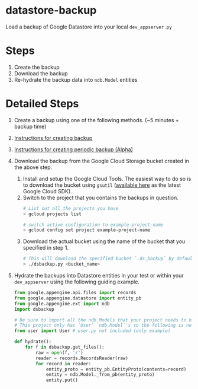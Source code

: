 # datastore-backup
Load a backup of Google Datastore into your local `dev_appserver.py`

# Steps

1. Create the backup
2. Download the backup
3. Re-hydrate the backup data into `ndb.Model` entities

# Detailed Steps
1. Create a backup using one of the following methods. (~5 minutes + backup time)
  1. [Instructions for creating backup](https://cloud.google.com/appengine/docs/standard/python/console/datastore-backing-up-restoring)
  2. [Instructions for creating periodic backup (Alpha)](https://cloud.google.com/appengine/articles/scheduled_backups)
2. Download the backup from the Google Cloud Storage bucket created in the above step.
   1. Install and setup the Google Cloud Tools. The easiest
      way to do so is to download the bucket using `gsutil` ([available here](https://cloud.google.com/sdk/docs/)
      as the latest Google Cloud SDK).
   2. Switch to the project that you contains the backups in question.
      ```bash
      # List out all the projects you have
      > gcloud projects list

      # switch active configuration to example-project-name
      > gcloud config set project example-project-name
      ```
   3. Download the actual bucket using the name of the bucket that you specified
      in step 1.
      ```bash
      # This will download the specified bucket `.ds_backup` by default
      > ./dsbackup.py <bucket_name>
      ```
3. Hydrate the backups into Datastore entities in your test or within your
   `dev_appserver` using the following guiding example.

   ```python
   from google.appengine.api.files import records
   from google.appengine.datastore import entity_pb
   from google.appengine.ext import ndb
   import dsbackup

   # Be sure to import all the ndb.Models that your project needs to hydrate!
   # This project only has `User` `ndb.Model`'s so the following is needed:
   from user import User # user.py not included (only example)

   def hydrate():
       for f in dsbackup.get_files():
           raw = open(f, 'r')
           reader = records.RecordsReader(raw)
           for record in reader:
               entity_proto = entity_pb.EntityProto(contents=record)
               entity = ndb.Model._from_pb(entity_proto)
               entity.put()
   ```
